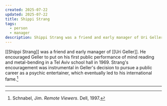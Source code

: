 ```yaml
---
created: 2025-07-22
updated: 2025-07-22
title: Shippi Strang
tags:
  - person
  - manager
description: Shippi Strang was a friend and early manager of Uri Geller, encouraging him to pursue a public career as a psychic entertainer.
---
```


[[Shippi Strang]] was a friend and early manager of [[Uri Geller]]. He encouraged Geller to put on his first public performance of mind reading and metal-bending in a Tel Aviv school hall in 1969. Strang's encouragement was instrumental in Geller's decision to pursue a public career as a psychic entertainer, which eventually led to his international fame.[^1]

---

[^1]: Schnabel, Jim. *Remote Viewers*. Dell, 1997.